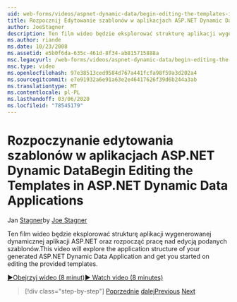 ```yaml
---
uid: web-forms/videos/aspnet-dynamic-data/begin-editing-the-templates-in-aspnet-dynamic-data-applications
title: Rozpocznij Edytowanie szablonów w aplikacjach ASP.NET Dynamic Data | Microsoft Docs
author: JoeStagner
description: Ten film wideo będzie eksplorować strukturę aplikacji wygenerowanej dynamicznej aplikacji ASP.NET oraz rozpocząć pracę nad edycją podanych szablonów.
ms.author: riande
ms.date: 10/23/2008
ms.assetid: e5b0f6da-635c-461d-8f34-ab815715888a
msc.legacyurl: /web-forms/videos/aspnet-dynamic-data/begin-editing-the-templates-in-aspnet-dynamic-data-applications
msc.type: video
ms.openlocfilehash: 97e38513ced9584d767a441fcfa98f59a3d202a4
ms.sourcegitcommit: e7e91932a6e91a63e2e46417626f39d6b244a3ab
ms.translationtype: MT
ms.contentlocale: pl-PL
ms.lasthandoff: 03/06/2020
ms.locfileid: "78545179"
---
```

# <a name="begin-editing-the-templates-in-aspnet-dynamic-data-applications"></a><span data-ttu-id="0b427-103">Rozpoczynanie edytowania szablonów w aplikacjach ASP.NET Dynamic Data</span><span class="sxs-lookup"><span data-stu-id="0b427-103">Begin Editing the Templates in ASP.NET Dynamic Data Applications</span></span>

<span data-ttu-id="0b427-104">Jan [Stagner](https://github.com/JoeStagner)</span><span class="sxs-lookup"><span data-stu-id="0b427-104">by [Joe Stagner](https://github.com/JoeStagner)</span></span>

<span data-ttu-id="0b427-105">Ten film wideo będzie eksplorować strukturę aplikacji wygenerowanej dynamicznej aplikacji ASP.NET oraz rozpocząć pracę nad edycją podanych szablonów.</span><span class="sxs-lookup"><span data-stu-id="0b427-105">This video will explore the application structure of your generated ASP.NET Dynamic Data Application and get you started on editing the provided templates.</span></span>

[<span data-ttu-id="0b427-106">&#9654;Obejrzyj wideo (8 minut)</span><span class="sxs-lookup"><span data-stu-id="0b427-106">&#9654; Watch video (8 minutes)</span></span>](https://channel9.msdn.com/Blogs/ASP-NET-Site-Videos/begin-editing-the-templates-in-aspnet-dynamic-data-applications)

> [!div class="step-by-step"]
> <span data-ttu-id="0b427-107">[Poprzednie](getting-started-with-dynamic-data.md)
> [dalej](begin-modifying-dynamic-data-applications-with-url-routing.md)</span><span class="sxs-lookup"><span data-stu-id="0b427-107">[Previous](getting-started-with-dynamic-data.md)
[Next](begin-modifying-dynamic-data-applications-with-url-routing.md)</span></span>
